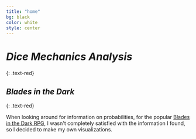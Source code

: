 ```yaml
---
title: "home"
bg: black
color: white
style: center
---
```


# *Dice Mechanics Analysis*
{: .text-red}

## *Blades in the Dark*
{: .text-red}

When looking around for information on probabilities, for the popular [Blades in the Dark RPG](https://bladesinthedark.com/), I wasn't completely satisfied with the information I found, so I decided to make my own visualizations.

  

